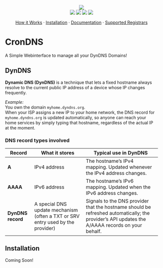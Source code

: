 <a href="https://github.com/TRC-Loop/CronDNS" align="center" style="text-decoration:none; color:inherit; display:block; outline:none;">
  <img src="https://github.com/TRC-Loop/CronDNS/blob/main/.github/assets/CronDNS.webp"/>
  <div>
    <img src="https://img.shields.io/github/stars/TRC-Loop/CronDNS?style=for-the-badge"/>
    <img src="https://img.shields.io/github/forks/TRC-Loop/CronDNS?style=for-the-badge"/>
    <img src="https://img.shields.io/github/license/TRC-Loop/CronDNS?style=for-the-badge"/>
    <img src="https://img.shields.io/github/commit-activity/m/TRC-Loop/CronDNS?style=for-the-badge">
  </div>
</a>


<p align="center">
  <a href="">How it Works</a>
  ·
  <a href="https://github.com/TRC-Loop/CronDNS#installation">Installation</a>
  ·
  <a href="https://github.com/TRC-Loop/CronDNS/wiki">Documentation</a>
  ·
  <a href="https://github.com/TRC-Loop/CronDNS/wiki/Supported-Registrars">Supported Registrars</a>
</p>



# CronDNS

A Simple Webinterface to manage all your DynDNS Domains!

## DynDNS

**Dynamic DNS (DynDNS)** is a technique that lets a fixed hostname always resolve to the current public IP address of a device whose IP changes frequently.

*Example:*  
You own the domain `myhome.dyndns.org`.  
When your ISP assigns a new IP to your home network, the DNS record for `myhome.dyndns.org` is updated automatically, so anyone can reach your home services by simply typing that hostname, regardless of the actual IP at the moment.  

### DNS record types involved

| Record | What it stores | Typical use in DynDNS |
|--------|----------------|-----------------------|
| **A**  | IPv4 address   | The hostname’s IPv4 mapping. Updated whenever the IPv4 address changes. |
| **AAAA** | IPv6 address | The hostname’s IPv6 mapping. Updated when the IPv6 address changes. |
| **DynDNS record** | A special DNS update mechanism (often a TXT or SRV entry used by the provider) | Signals to the DNS provider that the hostname should be refreshed automatically; the provider’s API updates the A/AAAA records on your behalf. |


## Installation

Coming Soon!



